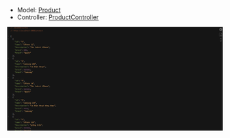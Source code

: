 - Model: [Product](./src/main/java/com/example/product_json/model/Product.java)
- Controller: [ProductController](./src/main/java/com/example/product_json/controller/ProductController.java)

![img](./img/Ảnh%20chụp%20màn%20hình%202024-08-07%20213959.png)